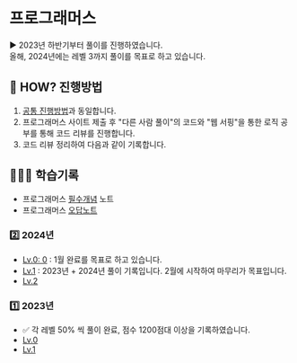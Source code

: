 # 프로그래머스

▶️ 2023년 하반기부터 풀이를 진행하였습니다. <br/> 올해, 2024년에는 레벨 3까지 풀이를 목표로 하고 있습니다.

## 🤔 HOW? 진행방법

1. [공통 진행방법](/README.md)과 동일합니다.
2. 프로그래머스 사이트 제출 후 "다른 사람 풀이"의 코드와 "웹 서핑"을 통한 로직 공부를 통해 코드 리뷰를 진행합니다.
3. 코드 리뷰 정리하여 다음과 같이 기록합니다.

## 👩🏻‍💻 학습기록

- 프로그래머스 [필수개념](/프로그래머스/studyNote-프로그래머스.md) 노트
- 프로그래머스 [오답노트](/프로그래머스/reviewNote-프로그래머스.md)

### 2️⃣ 2024년

- [Lv.0: 0](/프로그래머스/0/) : 1월 완료를 목표로 하고 있습니다.
- [Lv.1](/프로그래머스/Lv.1/) : 2023년 + 2024년 풀이 기록입니다. 2월에 시작하여 마무리가 목표입니다.
- [Lv.2](/프로그래머스/Lv.2/)

### 1️⃣ 2023년

- ✅ 각 레벨 50% 씩 풀이 완료, 점수 1200점대 이상을 기록하였습니다.
- [Lv.0](/프로그래머스/Lv.0/)
- [Lv.1](/프로그래머스/Lv.1/)
